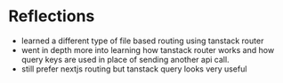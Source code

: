 # Reflections

-   learned a different type of file based routing using tanstack router
-   went in depth more into learning how tanstack router works and how query keys are used in place of sending another api call.
-   still prefer nextjs routing but tanstack query looks very useful
